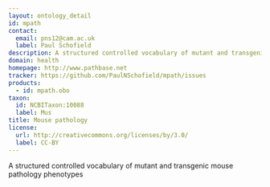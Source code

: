 ```yaml
---
layout: ontology_detail
id: mpath
contact:
  email: pns12@cam.ac.uk
  label: Paul Schofield
description: A structured controlled vocabulary of mutant and transgenic mouse pathology phenotypes
domain: health
homepage: http://www.pathbase.net
tracker: https://github.com/PaulNSchofield/mpath/issues
products:
  - id: mpath.obo
taxon:
  id: NCBITaxon:10088
  label: Mus
title: Mouse pathology
license:
  url: http://creativecommons.org/licenses/by/3.0/
  label: CC-BY
---
```


A structured controlled vocabulary of mutant and transgenic mouse pathology phenotypes

